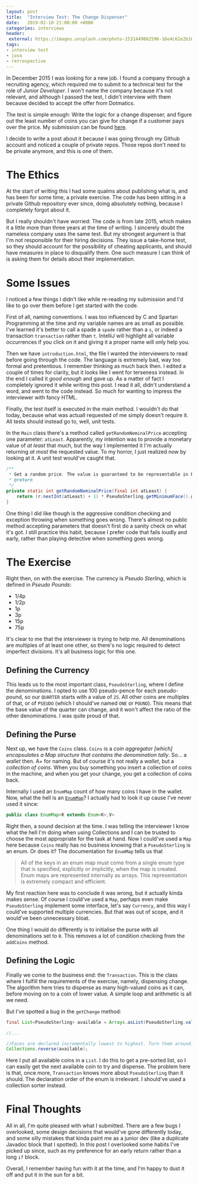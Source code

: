 ```yaml
---
layout: post
title:  "Interview Test: The Change Dispenser"
date:   2019-02-10 21:00:00 +0000
categories: interviews
header:
 external: https://images.unsplash.com/photo-1531449862596-16e4c62e2b10?ixlib=rb-0.3.5
tags:
- interview test
- java
- retrospective
---
```


In December 2015 I was looking for a new job. I found a company through a
recruiting agency, which required me to submit to a technical test for the
role of _Junior Developer_. I won't name the company because it's not relevant,
and although I passed the test, I didn't interview with them because decided to
accept the offer from Dotmatics.

The test is simple enough: Write the logic for a change dispenser, and figure out
the least number of coins you can give for change if a customer pays over the price.
My submission can be found [here][code].

I decide to write a post about it because I was going through my Github account and
noticed a couple of private repos. Those repos don't need to be private anymore, and
this is one of them.

# The Ethics

At the start of writing this I had some qualms about publishing what is, and has been for
some time, a private exercise. The code has been sitting in a private Github repository
ever since, doing absolutely nothing, because I completely forgot about it.

But I really shouldn't have worried: The code is from late 2015, which makes it a
little more than three years at the time of writing. I sincerely doubt the nameless company
uses the same test. But my strongest argument is that I'm not responsible for their hiring
decisions. They issue a take-home test, so they should account for the possibility of 
cheating applicants, and should have measures in place to disqualify them. One such 
measure I can think of is asking them for details about their implementation.

# Some Issues

I noticed a few things I didn't like while re-reading my submission and I'd like to go
over them before I get started with the code.

First of all, naming conventions. I was too influenced by C and Spartan Programming at the
time and my variable names are as small as possible. I've learned it's better to call a
spade a `spade` rather than a `s`, or indeed a transaction `transaction` rather than `t`.
IntelliJ will highlight all variable occurrences if you click on it and giving it a proper
name will only help you.

Then we have `introduction.html`, the file I wanted the interviewers to read before going
through the code. The language is extremely bad, way too formal and pretentious. I remember
thinking as much back then. I edited a couple of times for clarity, but it looks
like I went for terseness instead. In the end I called it _good enough_ and gave up.
As a matter of fact I completely ignored it while writing this post. I read it all, didn't
understand a word, and went to the code instead. So much for wanting to impress the 
interviewer with fancy HTML.

Finally, the test itself is executed in the main method. I wouldn't do that today, because
what was actuall requested of me simply doesn't require it. All tests should instead go
to, well, unit tests.

In the `Main` class there's a method called `getRandomNominalPrice` accepting one parameter: 
`atLeast`. Apparently, my intention was to provide a monetary value of _at least_ that much, 
but the way I implemented it I'm actually returning _at most_ the requested value. To my 
horror, I just realized now by looking at it. A unit test would've caught that.

```java
/**
 * Get a random price. The value is guaranteed to be representable in PseudoSterling.
 * @return
 */
private static int getRandomNominalPrice(final int atLeast) {
	return (r.nextInt(atLeast) + 1) * PseudoSterling.getMinimumFace().getValue();
}
```

One thing I did like though is the aggressive condition checking and exception throwing
when something goes wrong. There's almost no public method accepting parameters that doesn't
first do a sanity check on what it's got. I still practice this habit, because I prefer code 
that fails loudly and early, rather than playing detective when something goes wrong.

# The Exercise

Right then, on with the exercise. The currency is _Pseudo Sterling_, which is defined in _Pseudo Pounds_:

* 1/4p
* 1/2p
* 1p
* 3p
* 15p
* 75p

It's clear to me that the interviewer is trying to help me. All denominations are multiples of
at least one other, so there's no logic required to detect imperfect divisions. It's all 
business logic for this one. 

## Defining the Currency

This leads us to the most important class, `PseudoSterling`, where I define the denominations.
I opted to use 100 pseudo-pence for each pseudo-pound, so our `QUARTER` starts with a value
of `25`. All other coins are multiples of that, or of `PSEUDO` (which I should've named `ONE` 
or `POUND`). This means that the base value of the quarter can change, and it won't affect the
ratio of the other denominations. I was quite proud of that.

## Defining the Purse

Next up, we have the `Coins` class. `Coins` is a _coin aggregator [which] encapsulates
a Map structure that contains the denomination tally_. So... a _wallet_ then. A+ for naming.
But of course it's not really a _wallet_, but a _collection of coins_. When you buy
something you insert a collection of coins in the machine, and when you get your change, you
get a collection of coins back.

Internally I used an `EnumMap` count of how many coins I have in the wallet. Now, what the 
hell is an [`EnumMap`][enummap]? I actually had to look it up cause I've never used it since:

```java
public class EnumMap<K extends Enum<K>,V>
```

Right then, a sound decision at the time. I was telling the interviewer I know what the hell
I'm doing when using Collections and I can be trusted to choose the most appropriate for
the task at hand. Now I could've used a `Map` here because `Coins` really has no business
knowing that a `PseudoSterling` is an enum. Or does it? The documentation for `EnumMap` tells
us that 

> All of the keys in an enum map must come from a single enum type that is specified, 
explicitly or implicitly, when the map is created. Enum maps are represented internally as 
arrays. This representation is extremely compact and efficient.

My first reaction here was to conclude it was wrong, but it actually kinda makes sense. Of
course I could've used a `Map`, perhaps even make `PseudoSterling` implement some interface,
let's say `Currency`, and this way I could've supported multiple currencies. But that was
out of scope, and it would've been unnecessary bloat.

One thing I would do differently is to initialise the purse with all denominations
set to `0`. This removes a lot of condition checking from the `addCoins` method.


## Defining the Logic

Finally we come to the business end: the `Transaction`. This is the class where I fulfill
the requirements of the exercise, namely, dispensing change. The algorithm here tries to
dispense as many high-valued coins as it can, before moving on to a coin of lower value.
A simple loop and arithmetic is all we need.

But I've spotted a bug in the `getChange` method:

```java
final List<PseudoSterling> available = Arrays.asList(PseudoSterling.values());

//...

//Faces are declared incrementally lowest to highest. Turn them around.
Collections.reverse(available);
```

Here I put all available coins in a `List`. I do this to get a pre-sorted list, so I can
easily get the next available coin to try and dispense. The problem here is that, once more, 
`Transaction` knows more about `PseudoSterling` than it should. The declaration order of the 
enum is irrelevant. I should've used a collection sorter instead.


# Final Thoughts

All in all, I'm quite pleased with what I submitted. There are a few bugs I overlooked,
some design decisions that would've gone differently today, and some silly mistakes
that kinda paint me as a junior dev (like a duplicate Javadoc block that I spotted).
In this post I overlooked some habits I've picked up since, such as my preference for
an early return rather than a long `if` block. 

Overall, I remember having fun with it at the time, and I'm happy to dust it off and put 
it in the sun for a bit.


[code]: https://github.com/aklin/ChangeDispenser
[enummap]: https://docs.oracle.com/javase/7/docs/api/java/util/EnumMap.html
